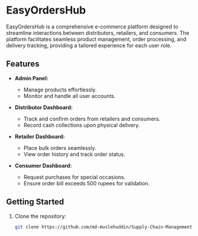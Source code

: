 # EasyOrdersHub

EasyOrdersHub is a comprehensive e-commerce platform designed to streamline interactions between distributors, retailers, and consumers. The platform facilitates seamless product management, order processing, and delivery tracking, providing a tailored experience for each user role.

## Features

- **Admin Panel:**
  - Manage products effortlessly.
  - Monitor and handle all user accounts.
  
- **Distributor Dashboard:**
  - Track and confirm orders from retailers and consumers.
  - Record cash collections upon physical delivery.

- **Retailer Dashboard:**
  - Place bulk orders seamlessly.
  - View order history and track order status.

- **Consumer Dashboard:**
  - Request purchases for special occasions.
  - Ensure order bill exceeds 500 rupees for validation.

## Getting Started

1. Clone the repository:
   ```bash
   git clone https://github.com/md-muslehuddin/Supply-Chain-Management-System.git
